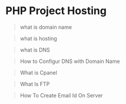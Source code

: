# PHP Project Hosting

> what is domain name

> what is hosting

> what is DNS

> How to Configur DNS with Domain Name

> What is Cpanel

> What Is FTP

> How To Create Email Id On Server


